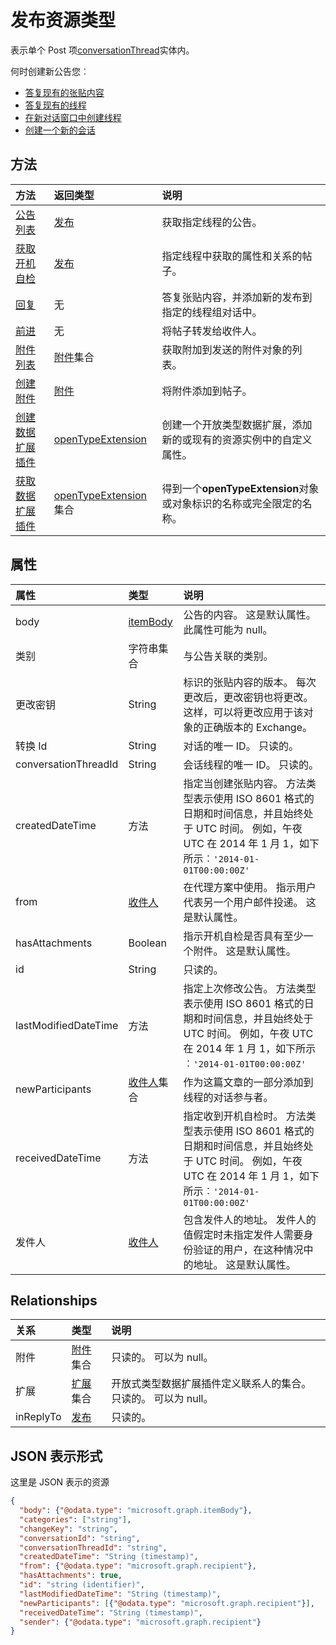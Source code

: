 # <a name="post-resource-type"></a>发布资源类型
表示单个 Post 项[conversationThread](conversationthread.md)实体内。

何时创建新公告您︰
- [答复现有的张贴内容](../api/post_reply.md) 
- [答复现有的线程](../api/conversationthread_reply.md) 
- [在新对话窗口中创建线程](../api/group_post_threads.md)
- [创建一个新的会话](../api/group_post_conversations.md)
 
## <a name="methods"></a>方法

| 方法       | 返回类型  |说明|
|:---------------|:--------|:----------|
|[公告列表](../api/conversationthread_list_posts.md) | [发布](post.md) |获取指定线程的公告。 |
|[获取开机自检](../api/post_get.md) | [发布](post.md) |指定线程中获取的属性和关系的帖子。|
|[回复](../api/post_reply.md)|无|答复张贴内容，并添加新的发布到指定的线程组对话中。|
|[前进](../api/post_forward.md)|无|将帖子转发给收件人。|
|[附件列表](../api/post_list_attachments.md) |[附件](attachment.md)集合| 获取附加到发送的附件对象的列表。|
|[创建附件](../api/post_post_attachments.md) |[附件](attachment.md)| 将附件添加到帖子。 |
|[创建数据扩展插件](../api/opentypeextension_post_opentypeextension.md) |[openTypeExtension](opentypeextension.md)| 创建一个开放类型数据扩展，添加新的或现有的资源实例中的自定义属性。|
|[获取数据扩展插件](../api/opentypeextension_get.md) |[openTypeExtension](opentypeextension.md)集合| 得到一个**openTypeExtension**对象或对象标识的名称或完全限定的名称。|

## <a name="properties"></a>属性
| 属性     | 类型   |说明|
|:---------------|:--------|:----------|
|body|[itemBody](itembody.md)|公告的内容。 这是默认属性。 此属性可能为 null。|
|类别|字符串集合|与公告关联的类别。|
|更改密钥|String|标识的张贴内容的版本。 每次更改后，更改密钥也将更改。 这样，可以将更改应用于该对象的正确版本的 Exchange。|
|转换 Id|String|对话的唯一 ID。 只读的。|
|conversationThreadId|String|会话线程的唯一 ID。 只读的。|
|createdDateTime|方法|指定当创建张贴内容。 方法类型表示使用 ISO 8601 格式的日期和时间信息，并且始终处于 UTC 时间。 例如，午夜 UTC 在 2014 年 1 月 1，如下所示︰`'2014-01-01T00:00:00Z'`|
|from|[收件人](recipient.md)|在代理方案中使用。 指示用户代表另一个用户邮件投递。 这是默认属性。|
|hasAttachments|Boolean|指示开机自检是否具有至少一个附件。 这是默认属性。|
|id|String| 只读的。|
|lastModifiedDateTime|方法|指定上次修改公告。 方法类型表示使用 ISO 8601 格式的日期和时间信息，并且始终处于 UTC 时间。 例如，午夜 UTC 在 2014 年 1 月 1，如下所示︰`'2014-01-01T00:00:00Z'`|
|newParticipants|[收件人](recipient.md)集合|作为这篇文章的一部分添加到线程的对话参与者。|
|receivedDateTime|方法|指定收到开机自检时。 方法类型表示使用 ISO 8601 格式的日期和时间信息，并且始终处于 UTC 时间。 例如，午夜 UTC 在 2014 年 1 月 1，如下所示︰`'2014-01-01T00:00:00Z'`|
|发件人|[收件人](recipient.md)|包含发件人的地址。 发件人的值假定时未指定发件人需要身份验证的用户，在这种情况中的地址。 这是默认属性。|

## <a name="relationships"></a>Relationships
| 关系 | 类型   |说明|
|:---------------|:--------|:----------|
|附件|[附件](attachment.md)集合| 只读的。 可以为 null。|
|扩展|[扩展](extension.md)集合|开放式类型数据扩展插件定义联系人的集合。 只读的。 可以为 null。|
|inReplyTo|[发布](post.md)| 只读的。|


## <a name="json-representation"></a>JSON 表示形式

这里是 JSON 表示的资源

<!-- {
  "blockType": "resource",
  "optionalProperties": [
    "attachments",
    "inReplyTo"
  ],
  "@odata.type": "microsoft.graph.post"
}-->

```json
{
  "body": {"@odata.type": "microsoft.graph.itemBody"},
  "categories": ["string"],
  "changeKey": "string",
  "conversationId": "string",
  "conversationThreadId": "string",
  "createdDateTime": "String (timestamp)",
  "from": {"@odata.type": "microsoft.graph.recipient"},
  "hasAttachments": true,
  "id": "string (identifier)",
  "lastModifiedDateTime": "String (timestamp)",
  "newParticipants": [{"@odata.type": "microsoft.graph.recipient"}],
  "receivedDateTime": "String (timestamp)",
  "sender": {"@odata.type": "microsoft.graph.recipient"}
}

```

<!-- uuid: 8fcb5dbc-d5aa-4681-8e31-b001d5168d79
2015-10-25 14:57:30 UTC -->
<!-- {
  "type": "#page.annotation",
  "description": "post resource",
  "keywords": "",
  "section": "documentation",
  "tocPath": ""
}-->
